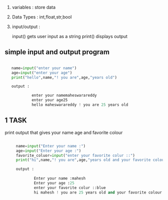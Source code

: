 1. variables : store data
2. Data Types : int,float,str,bool
3. input/output :

   input() gets user input as a string
   print() displays output

## simple input and output program

```python

   name=input("enter your name")
   age=input("enter your age")
   print("hello",name,"! you are",age,"years old")

   output :

            enter your namemaheswarareddy
            enter your age25
            hello maheswarareddy ! you are 25 years old
```

## 1 TASK
   print output that gives your name age and favorite colour

```python

     name=input("Enter your name :")
     age=input("Enter your age :")
     favorite_coluor=input("enter your favorite colur ::")
     print("hi",name,"! you are",age,"years old and your favorite colour is",favorite_coluor)   

     output :
      
             Enter your name :mahesh
             Enter your age :25
             enter your favorite colur ::blue
             hi mahesh ! you are 25 years old and your favorite colour is blue
```

